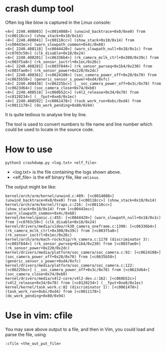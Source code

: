 # crash dump tool

Often log like blow is captured in the Linux console:

```
<4>[ 2240.408003] [<c0014088>] (unwind_backtrace+0x0/0xe0) from [<c00118cc>] (show_stack+0x10/0x14)
<4>[ 2240.408041] [<c00118cc>] (show_stack+0x10/0x14) from [<c00443ec>] (warn_slowpath_common+0x4c/0x68)
<4>[ 2240.408118] [<c0044420>] (warn_slowpath_null+0x18/0x1c) from [<c0703c50>] (clk_disable+0x18/0x24)
<4>[ 2240.408201] [<c06336b4>] (rk_camera_mclk_ctrl+0x300/0x39c) from [<c003f5a8>] (rk_sensor_ioctrl+0x1ec/0x26c)
<4>[ 2240.408281] [<c003f844>] (rk_sensor_pwrseq+0x1b4/0x230) from [<c003fae0>] (rk_sensor_power+0x220/0x2dc)
<4>[ 2240.408361] [<c0624108>] (soc_camera_power_off+0x20/0x70) from [<c0635b58>] (generic_sensor_s_power+0xd4/0xfc)
<4>[ 2240.408438] [<c06225bc>] (__soc_camera_power_off+0x3c/0x78) from [<c0623d64>] (soc_camera_close+0x74/0xb0)
<4>[ 2240.408518] [<c060b52c>] (v4l2_release+0x34/0x70) from [<c0120234>] (__fput+0xe8/0x1ec)
<4>[ 2240.408592] [<c0061478>] (task_work_run+0xbc/0xd4) from [<c0011178>] (do_work_pending+0x80/0x94)
```

It is quite tedious to analyse line by line.

The tool is used to convert numbers to file name and line number which could be
used to locate in the source code.

# How to use


```
python3 crashdump.py <log.txt> <elf_file>
```

- <log.txt> is the file containing the logs shown above.
- <elf_file> is the elf binary file, like `vmlinux`.


The output might be like:

```
kernel/arch/arm/kernel/unwind.c:409: [<c0014088>] (unwind_backtrace+0x0/0xe0) from [<c00118cc>] (show_stack+0x10/0x14)
kernel/arch/arm/kernel/traps.c:216: [<c00118cc>] (show_stack+0x10/0x14) from [<c00443ec>] (warn_slowpath_common+0x4c/0x68)
kernel/kernel/panic.c:455: [<c0044420>] (warn_slowpath_null+0x18/0x1c) from [<c0703c50>] (clk_disable+0x18/0x24)
kernel/drivers/media/video/rk30_camera_oneframe.c:1390: [<c06336b4>] (rk_camera_mclk_ctrl+0x300/0x39c) from [<c003f5a8>] (rk_sensor_ioctrl+0x1ec/0x26c)
kernel/arch/arm/mach-rockchip/rk_camera.c:1178 (discriminator 3): [<c003f844>] (rk_sensor_pwrseq+0x1b4/0x230) from [<c003fae0>] (rk_sensor_power+0x220/0x2dc)
kernel/drivers/media/platform/soc_camera/soc_camera.c:92: [<c0624108>] (soc_camera_power_off+0x20/0x70) from [<c0635b58>] (generic_sensor_s_power+0xd4/0xfc)
kernel/drivers/media/platform/soc_camera/soc_camera.c:122: [<c06225bc>] (__soc_camera_power_off+0x3c/0x78) from [<c0623d64>] (soc_camera_close+0x74/0xb0)
kernel/drivers/media/v4l2-core/v4l2-dev.c:162: [<c060b52c>] (v4l2_release+0x34/0x70) from [<c0120234>] (__fput+0xe8/0x1ec)
kernel/kernel/task_work.c:82 (discriminator 1): [<c0061478>] (task_work_run+0xbc/0xd4) from [<c0011178>] (do_work_pending+0x80/0x94)
```

# Use in vim: cfile

You may save above output to a file, and then in Vim, you could load and parse the file, using 

```
:cfile <the_out_put_file>
```
